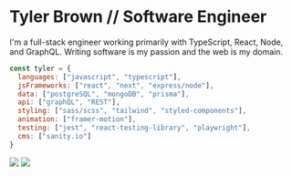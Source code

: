 # Tyler Brown // Software Engineer

I'm a full-stack engineer working primarily with TypeScript, React, Node, and GraphQL. Writing software is my passion and the web is my domain.

```javascript
const tyler = {
  languages: ["javascript", "typescript"],
  jsFrameworks: ["react", "next", "express/node"],
  data: ["postgreSQL", "mongoDB", "prisma"],
  api: ["graphQL", "REST"],
  styling: ["sass/scss", "tailwind", "styled-components"],
  animation: ["framer-motion"],
  testing: ["jest", "react-testing-library", "playwright"],
  cms: ["sanity.io"]
}
```

<a href="https://linkedin.com/in/tylerbrowndev/"><img src="https://img.shields.io/badge/LinkedIn-0077B5?style=for-the-badge&logo=linkedin&logoColor=white" /></a>
<a href="https://twitter.com/t_brown11b"><img src="https://img.shields.io/badge/Twitter-1DA1F2?style=for-the-badge&logo=twitter&logoColor=white" /></a>
